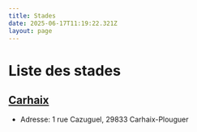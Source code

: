```yaml
---
title: Stades
date: 2025-06-17T11:19:22.321Z
layout: page
---
```


# Liste des stades


## [Carhaix](/stades/Carhaix/)
- Adresse: 1 rue Cazuguel, 29833 Carhaix-Plouguer


